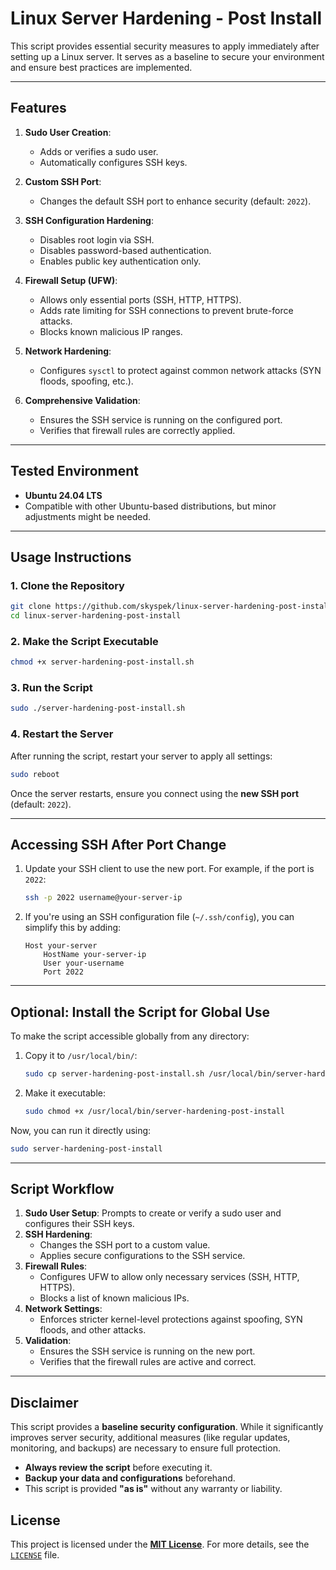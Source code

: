 # Linux Server Hardening - Post Install

This script provides essential security measures to apply immediately after setting up a Linux server. It serves as a baseline to secure your environment and ensure best practices are implemented.

---

## **Features**

1. **Sudo User Creation**:
   - Adds or verifies a sudo user.
   - Automatically configures SSH keys.

2. **Custom SSH Port**:
   - Changes the default SSH port to enhance security (default: `2022`).

3. **SSH Configuration Hardening**:
   - Disables root login via SSH.
   - Disables password-based authentication.
   - Enables public key authentication only.

4. **Firewall Setup (UFW)**:
   - Allows only essential ports (SSH, HTTP, HTTPS).
   - Adds rate limiting for SSH connections to prevent brute-force attacks.
   - Blocks known malicious IP ranges.

5. **Network Hardening**:
   - Configures `sysctl` to protect against common network attacks (SYN floods, spoofing, etc.).

6. **Comprehensive Validation**:
   - Ensures the SSH service is running on the configured port.
   - Verifies that firewall rules are correctly applied.

---

## **Tested Environment**

- **Ubuntu 24.04 LTS**
- Compatible with other Ubuntu-based distributions, but minor adjustments might be needed.

---

## **Usage Instructions**

### **1. Clone the Repository**
   ```bash
   git clone https://github.com/skyspek/linux-server-hardening-post-install.git
   cd linux-server-hardening-post-install
   ```

### **2. Make the Script Executable**
   ```bash
   chmod +x server-hardening-post-install.sh
   ```

### **3. Run the Script**
   ```bash
   sudo ./server-hardening-post-install.sh
   ```

### **4. Restart the Server**
After running the script, restart your server to apply all settings:
   ```bash
   sudo reboot
   ```

Once the server restarts, ensure you connect using the **new SSH port** (default: `2022`).

---

## **Accessing SSH After Port Change**

1. Update your SSH client to use the new port. For example, if the port is `2022`:
   ```bash
   ssh -p 2022 username@your-server-ip
   ```

2. If you're using an SSH configuration file (`~/.ssh/config`), you can simplify this by adding:
   ```
   Host your-server
       HostName your-server-ip
       User your-username
       Port 2022
   ```

---

## **Optional: Install the Script for Global Use**

To make the script accessible globally from any directory:
1. Copy it to `/usr/local/bin/`:
   ```bash
   sudo cp server-hardening-post-install.sh /usr/local/bin/server-hardening-post-install
   ```
2. Make it executable:
   ```bash
   sudo chmod +x /usr/local/bin/server-hardening-post-install
   ```

Now, you can run it directly using:
   ```bash
   sudo server-hardening-post-install
   ```

---

## **Script Workflow**

1. **Sudo User Setup**: Prompts to create or verify a sudo user and configures their SSH keys.
2. **SSH Hardening**:
   - Changes the SSH port to a custom value.
   - Applies secure configurations to the SSH service.
3. **Firewall Rules**:
   - Configures UFW to allow only necessary services (SSH, HTTP, HTTPS).
   - Blocks a list of known malicious IPs.
4. **Network Settings**:
   - Enforces stricter kernel-level protections against spoofing, SYN floods, and other attacks.
5. **Validation**:
   - Ensures the SSH service is running on the new port.
   - Verifies that the firewall rules are active and correct.

---

## **Disclaimer**

This script provides a **baseline security configuration**. While it significantly improves server security, additional measures (like regular updates, monitoring, and backups) are necessary to ensure full protection.

- **Always review the script** before executing it.
- **Backup your data and configurations** beforehand.
- This script is provided **"as is"** without any warranty or liability.

## **License**

This project is licensed under the **[MIT License](https://github.com/Skyspek/linux-server-hardening-post-install/blob/main/LICENSE)**. For more details, see the [`LICENSE`](https://github.com/Skyspek/linux-server-hardening-post-install/blob/main/LICENSE) file.
